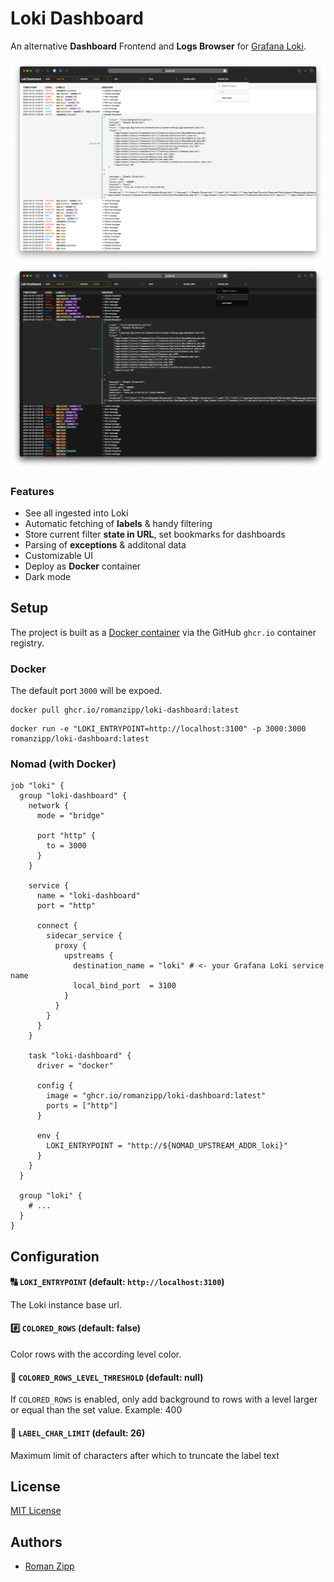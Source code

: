 # Loki Dashboard

An alternative **Dashboard** Frontend and **Logs Browser** for [Grafana Loki](https://grafana.com/oss/loki/).

![Screenshot](art/screenshot-01-light.png#gh-light-mode-only)
![Screenshot](art/screenshot-01-dark.png#gh-dark-mode-only)

### Features

- See all ingested into Loki
- Automatic fetching of **labels** & handy filtering
- Store current filter **state in URL**, set bookmarks for dashboards
- Parsing of **exceptions** & additonal data
- Customizable UI
- Deploy as **Docker** container
- Dark mode

## Setup

The project is built as a [Docker container](https://github.com/romanzipp/Loki-Dashboard/pkgs/container/loki-dashboard) via the GitHub `ghcr.io` container registry.

### Docker

The default port `3000` will be expoed.

```
docker pull ghcr.io/romanzipp/loki-dashboard:latest
```

```
docker run -e "LOKI_ENTRYPOINT=http://localhost:3100" -p 3000:3000 romanzipp/loki-dashboard:latest
```

### Nomad (with Docker)

```hcl
job "loki" {
  group "loki-dashboard" {
    network {
      mode = "bridge"

      port "http" {
        to = 3000
      }
    }

    service {
      name = "loki-dashboard"
      port = "http"

      connect {
        sidecar_service {
          proxy {
            upstreams {
              destination_name = "loki" # <- your Grafana Loki service name
              local_bind_port  = 3100
            }
          }
        }
      }
    }

    task "loki-dashboard" {
      driver = "docker"

      config {
        image = "ghcr.io/romanzipp/loki-dashboard:latest"
        ports = ["http"]
      }

      env {
        LOKI_ENTRYPOINT = "http://${NOMAD_UPSTREAM_ADDR_loki}"
      }
    }
  }
  
  group "loki" {
    # ...
  }
}
```

## Configuration

#### 🔠 `LOKI_ENTRYPOINT` (default: `http://localhost:3100`)

The Loki instance base url.

#### #️⃣ `COLORED_ROWS` (default: false)

Color rows with the according level color.

#### 🔢 `COLORED_ROWS_LEVEL_THRESHOLD` (default: null)

If `COLORED_ROWS` is enabled, only add background to rows with a level larger or equal than the set value. Example: 400

#### 🔢 `LABEL_CHAR_LIMIT` (default: 26)

Maximum limit of characters after which to truncate the label text

## License

[MIT License](LICENSE.md)

## Authors

- [Roman Zipp](https://romanzipp.com)

